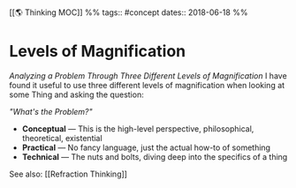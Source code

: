 [[🌎 Thinking MOC]] %% tags:: #concept dates:: 2018-06-18 %%

# Levels of Magnification
*Analyzing a Problem Through Three Different Levels of Magnification*
I have found it useful to use three different levels of magnification when looking at some Thing and asking the question: 

*"What's the Problem?"*

- **Conceptual** — This is the high-level perspective, philosophical, theoretical, existential
- **Practical** — No fancy language, just the actual how-to of something
- **Technical** — The nuts and bolts, diving deep into the specifics of a thing

See also: [[Refraction Thinking]]

